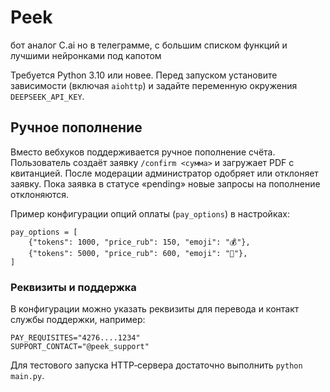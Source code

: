 # Peek
бот аналог C.ai но в телеграмме, с большим списком функций и лучшими нейронками под капотом

Требуется Python 3.10 или новее. Перед запуском установите зависимости (включая `aiohttp`) и задайте переменную окружения `DEEPSEEK_API_KEY`.

## Ручное пополнение

Вместо вебхуков поддерживается ручное пополнение счёта. Пользователь
создаёт заявку `/confirm <сумма>` и загружает PDF с квитанцией. После
модерации администратор одобряет или отклоняет заявку. Пока заявка в
статусе «pending» новые запросы на пополнение отклоняются.

Пример конфигурации опций оплаты (`pay_options`) в настройках:

```
pay_options = [
    {"tokens": 1000, "price_rub": 150, "emoji": "💰"},
    {"tokens": 5000, "price_rub": 600, "emoji": "💎"},
]
```

### Реквизиты и поддержка

В конфигурации можно указать реквизиты для перевода и контакт службы
поддержки, например:

```
PAY_REQUISITES="4276....1234"
SUPPORT_CONTACT="@peek_support"
```

Для тестового запуска HTTP‑сервера достаточно выполнить `python main.py`.
